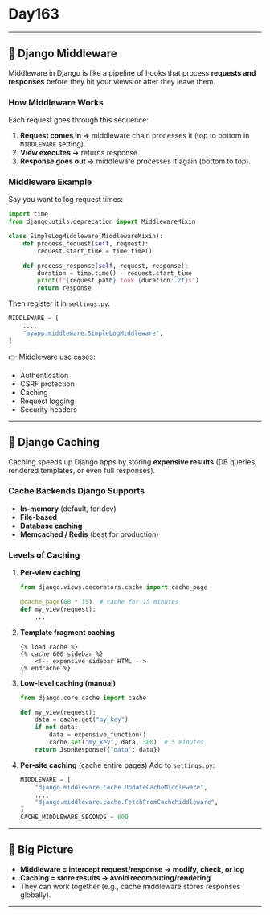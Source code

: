 # **Day163**

---

## 🔹 Django Middleware

Middleware in Django is like a pipeline of hooks that process **requests and responses** before they hit your views or after they leave them.

### How Middleware Works

Each request goes through this sequence:

1. **Request comes in →** middleware chain processes it (top to bottom in `MIDDLEWARE` setting).
2. **View executes →** returns response.
3. **Response goes out →** middleware processes it again (bottom to top).

### Middleware Example

Say you want to log request times:

```python
import time
from django.utils.deprecation import MiddlewareMixin

class SimpleLogMiddleware(MiddlewareMixin):
    def process_request(self, request):
        request.start_time = time.time()

    def process_response(self, request, response):
        duration = time.time() - request.start_time
        print(f"{request.path} took {duration:.2f}s")
        return response
```

Then register it in `settings.py`:

```python
MIDDLEWARE = [
    ...,
    "myapp.middleware.SimpleLogMiddleware",
]
```

👉 Middleware use cases:

* Authentication
* CSRF protection
* Caching
* Request logging
* Security headers

---

## 🔹 Django Caching

Caching speeds up Django apps by storing **expensive results** (DB queries, rendered templates, or even full responses).

### Cache Backends Django Supports

* **In-memory** (default, for dev)
* **File-based**
* **Database caching**
* **Memcached / Redis** (best for production)

### Levels of Caching

1. **Per-view caching**

   ```python
   from django.views.decorators.cache import cache_page

   @cache_page(60 * 15)  # cache for 15 minutes
   def my_view(request):
       ...
   ```

2. **Template fragment caching**

   ```django
   {% load cache %}
   {% cache 600 sidebar %}
       <!-- expensive sidebar HTML -->
   {% endcache %}
   ```

3. **Low-level caching (manual)**

   ```python
   from django.core.cache import cache

   def my_view(request):
       data = cache.get("my_key")
       if not data:
           data = expensive_function()
           cache.set("my_key", data, 300)  # 5 minutes
       return JsonResponse({"data": data})
   ```

4. **Per-site caching** (cache entire pages)
   Add to `settings.py`:

   ```python
   MIDDLEWARE = [
       "django.middleware.cache.UpdateCacheMiddleware",
       ...,
       "django.middleware.cache.FetchFromCacheMiddleware",
   ]
   CACHE_MIDDLEWARE_SECONDS = 600
   ```

---

## 🔑 Big Picture

* **Middleware = intercept request/response → modify, check, or log**
* **Caching = store results → avoid recomputing/rendering**
* They can work together (e.g., cache middleware stores responses globally).

---

